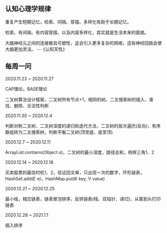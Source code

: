 ## 认知心理学规律

重复产生短期记忆，检索、间隔、穿插、多样化有助于长期记忆。

检索、有间隔、有内容穿插、以及内容多样化，其实就是生活本来的面貌。

大脑神经元之间的连接极具可塑性，这会引入更多复杂的网络，这些神经回路会使大脑更加灵活。  --《认知天性》


## 每周一问

2020.11.23 ~ 2020.11.27

CAP理论，BASE理论

二叉树算法设计框架，二叉树所有节点+1，相同的树，二叉搜索树的插入、查找、删除、合法性判断


2020.11.30 ~ 2020.12.4

判断对称二叉树、二叉树深度的递归和迭代方法，二叉树的层次遍历(反向)，有序数组转为二叉搜索树，判断平衡二叉树(顶至底、底至顶)

2020.12.7 ~ 2020.12.11

ArrayList.contains(Object o)，二叉树的最小深度，路径总和，杨辉三角1、2

2020.12.14 ~ 2020.12.18

买卖股票的最佳时机1、2，验证回文串，只出现一次的数字，环形链表，HashSet.add(E e)，HashMap.put(K key, V value)

2020.12.21 ~ 2020.12.25

最小栈，相交链表，链表冒泡排序，反转链表(栈、双指针、递归)，从尾到头打印链表

2020.12.28 ~ 2021.1.1

插入排序